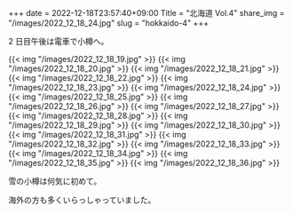 +++
date  = 2022-12-18T23:57:40+09:00
Title = "北海道 Vol.4"
share_img = "/images/2022_12_18_24.jpg"
slug = "hokkaido-4"
+++

2 日目午後は電車で小樽へ。

{{< img "/images/2022_12_18_19.jpg" >}}
{{< img "/images/2022_12_18_20.jpg" >}}
{{< img "/images/2022_12_18_21.jpg" >}}
{{< img "/images/2022_12_18_22.jpg" >}}
{{< img "/images/2022_12_18_23.jpg" >}}
{{< img "/images/2022_12_18_24.jpg" >}}
{{< img "/images/2022_12_18_25.jpg" >}}
{{< img "/images/2022_12_18_26.jpg" >}}
{{< img "/images/2022_12_18_27.jpg" >}}
{{< img "/images/2022_12_18_28.jpg" >}}
{{< img "/images/2022_12_18_29.jpg" >}}
{{< img "/images/2022_12_18_30.jpg" >}}
{{< img "/images/2022_12_18_31.jpg" >}}
{{< img "/images/2022_12_18_32.jpg" >}}
{{< img "/images/2022_12_18_33.jpg" >}}
{{< img "/images/2022_12_18_34.jpg" >}}
{{< img "/images/2022_12_18_35.jpg" >}}
{{< img "/images/2022_12_18_36.jpg" >}}

雪の小樽は何気に初めて。

海外の方も多くいらっしゃっていました。
